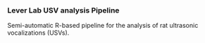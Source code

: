 <h3>Lever Lab USV analysis Pipeline</h3>
Semi-automatic R-based pipeline for the analysis of rat ultrasonic vocalizations (USVs).
